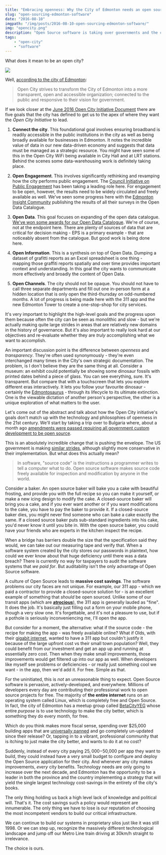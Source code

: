 ```yaml
---
title: "Embracing openness: Why the City of Edmonton needs an open source strategy"
slug: "open-sourcing-edmonton-software"
date: "2016-08-10"
imgpath: "/img/posts/2016-08-10-open-sourcing-edmonton-software/"
img: "opencity.png"
description: "Open Source software is taking over governments and the civil service around the world. So why should Edmonton adopt an Open Source strategy?"
tags:
    - "open-city"
    - "software"
---
```


What does it mean to be an open city?

<img src="/img/posts/2016-08-10-open-sourcing-edmonton-software/opencity.png" />

Well, [according to the city of Edmonton](http://www.edmonton.ca/city_government/initiatives_innovation/open-city.aspx):

> Open City strives to transform the City of Edmonton into a more transparent, open and accessible organization; connected to the public and responsive to their vision for government.

If we look closer at the [June 2016 Open City Initiative Document](http://www.edmonton.ca/city_government/documents/OpenCity_InitiativeJune2016.pdf) there are five goals
that the city has defined to get us to the apex of where they want the _Open City Initiative_ to lead.

1. **Connect the city**. This foundational goal involves ensuring broadband is readily accessible in the public institutions in the city
 as well as being broadly available for businesses in Edmonton. It notes the incredible value of data in our new data-driven economy
 and suggests that data must be managed as a strategic resource. You might have seen some of this in the Open City WiFi being available
 in City Hall and at LRT stations. Behind the scenes some data-warehousing work is definitely taking place.
 
2. **Open Engagement**. This involves significantly rethinking and revamping how the city performs public engagement. The [Council Initiative
 on Public Engagement](http://www.edmonton.ca/city_government/initiatives_innovation/council-initiative-on-public-engagement.aspx) has been 
 taking a leading role here. For engagement to be open, however, the results need to be widely circulated and freely available as well.
 We've seen some progress here with the [Edmonton Insight Community](http://www.edmonton.ca/programs_services/public_engagement/edmonton-insight-community.aspx)
 publishing the results of all their surveys in the Open Data Catalogue.
 
3. **Open Data**. This goal focuses on expanding of the open data catalogue. [We've won some awards for our Open Data Catalogue](http://globalnews.ca/news/2456703/edmontons-open-data-initiatives-rank-1-among-34-canadian-cities/).
 We're of course, not at the endpoint here. There are plenty of sources of data that are critical for decision making - EPS is a primary example -
 that are noticeably absent from the catalogue. But good work is being done here.
 
4. **Open Information**. This is a synthesis on top of Open Data. Dumping a dataset of grafitti reports as an Excel spreadsheet is one thing - mapping those graffiti reports spatially
 and over time provides important context and understanding. In this goal the city wants to communicate more effectively and broadly the content of Open Data.
 
5. **Open Channels**. The city should not be opaque. You should not have to call three separate departments and fill out one in-person form at a 
 hidden location that is only open the third-thursday on odd-numbered months. A lot of progress is being made here with the 311 app and the new
 Edmonton Tower to create a one-stop-shop for city services.
 
It's very important to highlight the high-level goals and the progress upon them because often the city can be seen as monolithic and slow - but we're actually
making quite large strides in areas that are relatively new domains in the history of governance. But it's also important to really look hard
at our objectives and re-evaluate whether they are *truly* accomplishing what we want to accomplish.

An important discussion point is the difference between *openness* and *transparency*. They're often used synonymously - they're even interchanged
many times in the City's own strategic documentation. The problem, is I don't believe they are the same thing at all. Consider a museum: an exhibit
could potentially be showing some dinosaur fossils with printed dates behind a piece of glass. You can see everything, sure. It's transparent. But compare
that with a touchscreen that lets you explore different eras interactively. It lets you follow your favourite dinosaur - certainly the [Edmontosaurus](https://en.wikipedia.org/wiki/Edmontosaurus) - through its lifecycle
to its ultimate extinction. One is the viewable dictation of another person's perspective, the other is a unique exploration of what
matters to the user.

Let's come out of the abstract and talk about how the Open City initiative's goals don't match up with the technology and philosophies
of openness in the 21st century. We'll start by taking a trip over to Bulgaria where, about a month ago [amendments were passed requiring all 
government custom development to be open source](https://thepolicy.us/bulgaria-got-a-law-requiring-open-source-98bf626cf70a#.hkx302fgi).

This is an absolutely incredible change that is pushing the envelope. The US government is making [similar strides](https://www.whitehouse.gov/blog/2016/08/08/peoples-code), 
although slightly more conservative in their implementation. But what does this actually mean?

> In software, "source code" is the instructions a programmer writes to tell a computer what to do. Open source software makes
  source code freely available for inspection and modification by anyone in the world. 
  
Consider a baker. An open source baker
will bake you a cake with beautiful frosting, and provide you with the full recipe so you can make it yourself, or make a new icing design to modify the cake.
A closed-source baker will bring you a cake, and if you ever want another or if you want modifications to the cake, you have to pay the baker to provide it.
If a closed-source baker dies, you might never find someone who can bake a cake exactly the same. If a closed source baker puts sub-standard ingredients into
his cake, you'd never know it until you bite in. With the open source baker, you could have your friends who are experts in the kitchen inspect the recipe.

When a bridge has barriers double the size that the specification said they would, we can take out our measuring tape and
verify that. When a software system created by the city stores our passwords in plaintext, how could we ever know about
that huge deficiency until there was a data breach? There is currently no way for taxpayers to audit the software systems that
*we paid for*. But auditability isn't the only advantage of Open Source software.

A culture of Open Source leads to **massive cost savings**. The software problems our city faces are not unique. For example,
our 311 app - which we paid a contractor to provide a closed-source solution for - is an excellent example of something that
*should* be open sourced. Unlike some of our transit apps (which are [**atrocious**](http://www.cbc.ca/news/canada/edmonton/councillors-call-for-improvements-to-the-transit-app-1.3456390)),
the 311 app is generally lauded as "fine". It does the job. It's basically just filling out a form on your mobile phone,
though a very slow one. It's forgettable, and it's not a pleasure to use, but if a pothole is seriously inconveniencing me,
I'll open the app.

But consider for a moment, the alternative: what if the source code - the recipe for making the app - was freely available online?
What if Olds, with their [gigabit internet](http://o-net.ca/), wanted to have a 311 app but couldn't justify it because of the large
upfront cost vs their small town population? Well, they could benefit from our investment and get an app up and running at
essentially zero cost. Then when they make small improvements, those improvements would get filtered up into our app as well. When developers
like myself see problems or deficiencies - or really just something cool we want - in the app, then we'd add it. For free. Simple as that.

For the uninitiated, this is *not* an unreasonable thing to expect. Open Source software is pervasive, actively-developed, and everywhere.
Millions of developers every day are contributing their professional work to open source projects for free. The majority of **the entire internet**
runs on an operating system called Linux, which is completely free and Open Source. In fact, the city of Edmonton has a meetup group
called [BetaCityYEG](https://betacity.ca/) whose entire *purpose* is to use technology to make the city better, which is something they do
every month, for free.

Which do you think makes more fiscal sense, spending over $25,000 building apps that are [universally panned](http://www.cbc.ca/news/canada/edmonton/omar-mouallem-slams-new-ets-live-to-go-smart-bus-app-1.2873912) and
go completely un-updated since their release? Or, tapping in to a vibrant, professional community that is itching to just
make the city better, and wants to do it at no cost?

Suddenly, instead of every city paying $25,000-$50,000 per app they want to build, they could instead have a very small budget to configure
and deploy the Open Source application for their city. And whenever any city makes improvements, *every* city benefits. Technology needs are
only going to increase over the next decade, and Edmonton has the opportunity to be a leader in both the province and the country
implementing a strategy that will yield the single largest technology cost-savings in the entirety of the city's books.

The only thing holding us back a high level lack of knowledge and political will. That's it. The cost savings such a policy would represent are
innumerable. The only thing we have to lose is our reputation of choosing the most incompetent vendors to build our critical infrastructure.

We can continue to build our systems in proprietary silos just like it was still 1998. Or we can step up, recognize the massively
different technological landscape and jump off our Metro Line train driving at 30km/h straight to irrelevance. 

The choice is ours.
